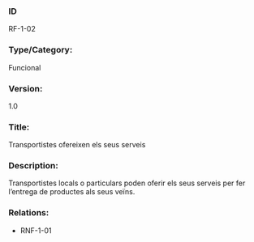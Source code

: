 ### ID
RF-1-02
### Type/Category:
Funcional
### Version:
1.0
### Title:
Transportistes ofereixen els seus serveis
### Description:
Transportistes locals o particulars poden oferir els seus serveis per fer l’entrega de productes als seus veïns.
### Relations:
* RNF-1-01
